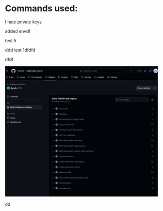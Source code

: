 # Commands used:

I hate private keys

added envdf

test 5

ddd
test 1dfdfd

dfdf



![alt text](image.png)

dd